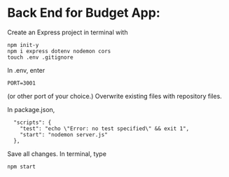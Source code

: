# Back End for Budget App:
Create an Express project in terminal with
```
npm init-y
npm i express dotenv nodemon cors
touch .env .gitignore
```

In .env, enter

```
PORT=3001
```

(or other port of your choice.)
Overwrite existing files with repository files.

In package.json,
```
  "scripts": {
    "test": "echo \"Error: no test specified\" && exit 1",
    "start": "nodemon server.js"
  },
  ```

  Save all changes.  In terminal, type
  ```
  npm start
  ```
